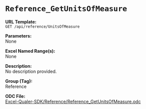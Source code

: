 # `Reference_GetUnitsOfMeasure`

**URL Template:**  
`GET /api/reference/UnitsOfMeasure`

**Parameters:**  
None

**Excel Named Range(s):**  
None

**Description:**  
No description provided.

**Group (Tag):**  
Reference

**ODC File:**  
[Excel-Qualer-SDK/Reference/Reference_GetUnitsOfMeasure.odc](https://github.com/Johnson-Gage-Inspection-Inc/qualer-sdk-odc/blob/main/Excel-Qualer-SDK/Reference/Reference_GetUnitsOfMeasure.odc)
